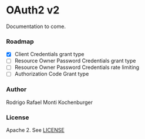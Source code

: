 # OAuth2 v2

Documentation to come.

### Roadmap

* [x] Client Credentials grant type
* [ ] Resource Owner Password Credentials grant type
* [ ] Resource Owner Password Credentials rate limiting
* [ ] Authorization Code Grant type

### Author

Rodrigo Rafael Monti Kochenburger

### License

Apache 2. See [LICENSE](LICENSE)

